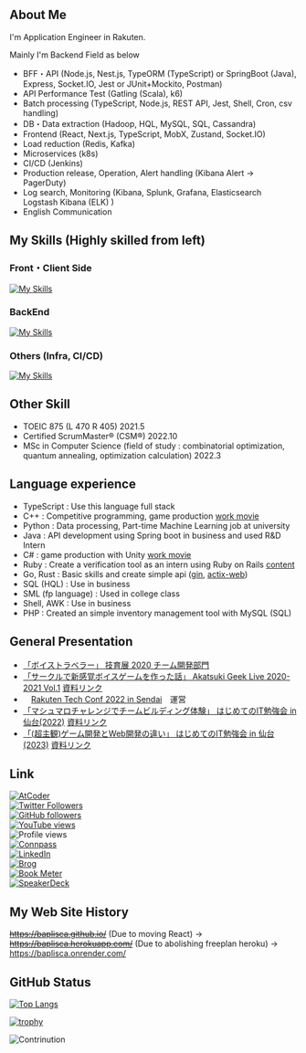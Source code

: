 ## About Me
I'm Application Engineer in Rakuten.

Mainly I'm Backend Field as below
* BFF・API (Node.js, Nest.js, TypeORM (TypeScript) or SpringBoot (Java), Express, Socket.IO, Jest or JUnit+Mockito, Postman)
* API Performance Test (Gatling (Scala), k6)
* Batch processing (TypeScript, Node.js, REST API, Jest, Shell, Cron, csv handling)
* DB・Data extraction (Hadoop, HQL, MySQL, SQL, Cassandra)
* Frontend (React, Next.js, TypeScript, MobX, Zustand, Socket.IO)
* Load reduction (Redis, Kafka)
* Microservices (k8s)
* CI/CD (Jenkins)
* Production release, Operation, Alert handling (Kibana Alert -> PagerDuty)
* Log search, Monitoring (Kibana, Splunk, Grafana, Elasticsearch Logstash Kibana (ELK) )
* English Communication

## My Skills (Highly skilled from left)
### Front・Client Side
[![My Skills](https://skillicons.dev/icons?i=react,ts,styledcomponents,nextjs,js,html,css,unity,materialui&perline=7)](https://skillicons.dev)

### BackEnd
[![My Skills](https://skillicons.dev/icons?i=ts,jest,nodejs,nestjs,express,postman,spring,mysql,redis,cs,cpp,go,rust,firebase,py,rails,sqlite&perline=8)](https://skillicons.dev)

### Others (Infra, CI/CD)
[![My Skills](https://skillicons.dev/icons?i=git,docker,heroku,latex,aws,gcp,nginx,kubernetes,vim,jenkins,grafana,linux,md,mysql,vscode&perline=8)](https://skillicons.dev)

## Other Skill
* TOEIC 875 (L 470 R 405) 2021.5
* Certified ScrumMaster® (CSM®) 2022.10
* MSc in Computer Science (field of study : combinatorial optimization, quantum annealing, optimization calculation) 2022.3

## Language experience
* TypeScript : Use this language full stack
* C++ : Competitive programming, game production [work movie](https://youtu.be/c98LeJbuA24)
* Python : Data processing, Part-time Machine Learning job at university
* Java : API development using Spring boot in business and used R&D Intern
* C# : game production with Unity [work movie](https://youtu.be/vHEbxELAfvk)
* Ruby : Create a verification tool as an intern using Ruby on Rails [content](https://hackerslab.aktsk.jp/2021/03/31/102547)
* Go, Rust : Basic skills and create simple api ([gin](https://github.com/gin-gonic/gin), [actix-web](https://github.com/actix/actix-web))
* SQL (HQL) : Use in business
* SML (fp language) : Used in college class
* Shell, AWK : Use in business
* PHP : Created an simple inventory management tool with MySQL (SQL)

## General Presentation
* [「ボイストラベラー」 技育展 2020 チーム開発部門](https://talent.supporterz.jp/geekten/2020/)
* [「サークルで新感覚ボイスゲームを作った話」 Akatsuki Geek Live 2020-2021 Vol.1](https://aktsk.connpass.com/event/190782/)  [資料リンク](https://speakerdeck.com/baplisca/voicetraveler-in-akatsuki-lightning-talk)
* 　[Rakuten Tech Conf 2022 in Sendai](https://rakutentechsendai.connpass.com/event/264431/)　運営
* [「マシュマロチャレンジでチームビルディング体験」 はじめてのIT勉強会 in 仙台(2022)](https://lets-go-study-meeting.connpass.com/event/266091/)  [資料リンク](https://docs.google.com/presentation/d/1Hrw0ZhsqoEa2XX2PPY_wbf2jcEslF-p0XBGoFuerhgA/edit#slide=id.g199ce97adf9_2_121)
* [「(超主観)ゲーム開発とWeb開発の違い」 はじめてのIT勉強会 in 仙台(2023)](https://lets-go-study-meeting.connpass.com/event/276114/) [資料リンク](https://speakerdeck.com/baplisca/chao-zhu-guan-gemukai-fa-towebkai-fa-nowei-i)


## Link
[![AtCoder](https://img.shields.io/endpoint?url=https%3A%2F%2Fatcoder-badges.now.sh%2Fapi%2Fatcoder%2Fjson%2FBaplisca)](https://atcoder.jp/users/Baplisca)<br>
[![Twitter Followers](https://img.shields.io/twitter/follow/sooooouls?style=social)](https://twitter.com/sooooouls)<br>
[![GitHub followers](https://img.shields.io/github/followers/Baplisca.svg?style=social&label=follow&maxAge=86400)](https://github.com/Baplisca?tab=followers)<br>
[![YouTube views](https://img.shields.io/youtube/channel/views/UCUEUc2teEFnYEXG-MtEncrA?style=social)](https://www.youtube.com/@baplisca7980)<br>
![Profile views](https://komarev.com/ghpvc/?username=baplisca&color=green)<br>
[![Connpass](https://img.shields.io/badge/Connpass-casual-red)](https://connpass.com/user/Baplisca/)<br>
[![LinkedIn](https://img.shields.io/badge/LinkedIn-official-blue)](https://www.linkedin.com/in/koetsu-yokota/)<br>
[![Brog](https://img.shields.io/badge/Brog-casual-lightgrey)](https://baplisca.hatenablog.com/)<br>
[![Book Meter](https://img.shields.io/badge/BookMeter-casual-green)](https://bookmeter.com/users/1360670)<br>
[![SpeakerDeck](https://img.shields.io/badge/SpeakerDeck-casual-black)](https://speakerdeck.com/baplisca/)

## My Web Site History
~~https://baplisca.github.io/~~ (Due to moving React) -> ~~https://baplisca.herokuapp.com/~~ (Due to abolishing freeplan heroku) -> https://baplisca.onrender.com/


## GitHub Status
[![Top Langs](https://github-readme-stats.vercel.app/api/top-langs/?username=baplisca&layout=compact)](https://github.com/anuraghazra/github-readme-stats)

[![trophy](https://github-profile-trophy.vercel.app/?username=baplisca&rank=SECRET,SSS,SS,S,AAA,AA,A,B&no-frame=true&no-bg=true&theme=onedark)](https://github.com/Baplisca)

![Contrinution](https://ssr-contributions-svg.vercel.app/_/Baplisca?chart=3dbar&format=svg)
